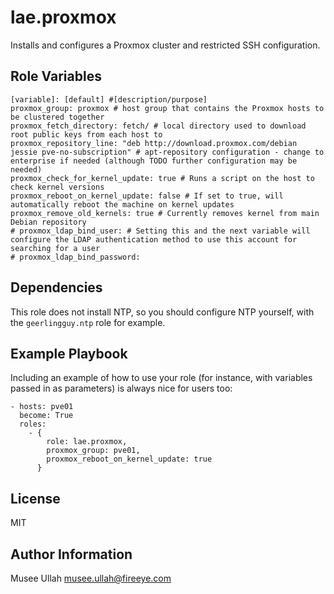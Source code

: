 lae.proxmox
=========

Installs and configures a Proxmox cluster and restricted SSH configuration.

Role Variables
--------------

```
[variable]: [default] #[description/purpose]
proxmox_group: proxmox # host group that contains the Proxmox hosts to be clustered together
proxmox_fetch_directory: fetch/ # local directory used to download root public keys from each host to
proxmox_repository_line: "deb http://download.proxmox.com/debian jessie pve-no-subscription" # apt-repository configuration - change to enterprise if needed (although TODO further configuration may be needed)
proxmox_check_for_kernel_update: true # Runs a script on the host to check kernel versions
proxmox_reboot_on_kernel_update: false # If set to true, will automatically reboot the machine on kernel updates
proxmox_remove_old_kernels: true # Currently removes kernel from main Debian repository
# proxmox_ldap_bind_user: # Setting this and the next variable will configure the LDAP authentication method to use this account for searching for a user
# proxmox_ldap_bind_password:
```

Dependencies
------------

This role does not install NTP, so you should configure NTP yourself, with the `geerlingguy.ntp` role for example.

Example Playbook
----------------

Including an example of how to use your role (for instance, with variables passed in as parameters) is always nice for users too:

    - hosts: pve01
      become: True
      roles:
        - {
            role: lae.proxmox,
            proxmox_group: pve01,
            proxmox_reboot_on_kernel_update: true
          }

License
-------

MIT

Author Information
------------------

Musee Ullah <musee.ullah@fireeye.com>
